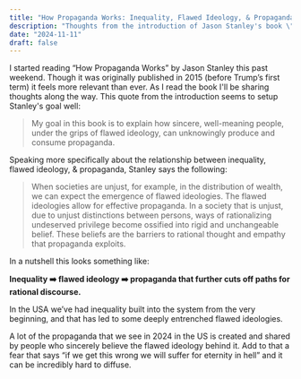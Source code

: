 ```yaml
---
title: "How Propaganda Works: Inequality, Flawed Ideology, & Propaganda"
description: "Thoughts from the introduction of Jason Stanley's book \"How Propaganda Works\" on how inequalites in a democracy lead to flawed ideologies & those provide a fertile ground for the production and proliferation of propoganda."
date: "2024-11-11"
draft: false
---
```


I started reading “How Propaganda Works” by Jason Stanley this past weekend. Though it was originally published in 2015 (before Trump’s first term) it feels more relevant than ever. As I read the book I'll be sharing thoughts along the way. This quote from the introduction seems to setup Stanley's goal well:

> My goal in this book is to explain how sincere, well-meaning people, under the grips of flawed ideology, can unknowingly produce and consume propaganda.

Speaking more specifically about the relationship between inequality, flawed ideology, & propaganda, Stanley says the following:

> When societies are unjust, for example, in the distribution of wealth, we can expect the emergence of flawed ideologies. The flawed ideologies allow for effective propaganda. In a society that is unjust, due to unjust distinctions between persons, ways of rationalizing undeserved privilege become ossified into rigid and unchangeable belief. These beliefs are the barriers to rational thought and empathy that propaganda exploits.

In a nutshell this looks something like:

**Inequality ➡️ flawed ideology ➡️ propaganda that further cuts off paths for rational discourse.**

In the USA we’ve had inequality built into the system from the very beginning, and that has led to some deeply entrenched flawed ideologies.

A lot of the propaganda that we see in 2024 in the US is created and shared by people who sincerely believe the flawed ideology behind it. Add to that a fear that says “if we get this wrong we will suffer for eternity in hell” and it can be incredibly hard to diffuse.
